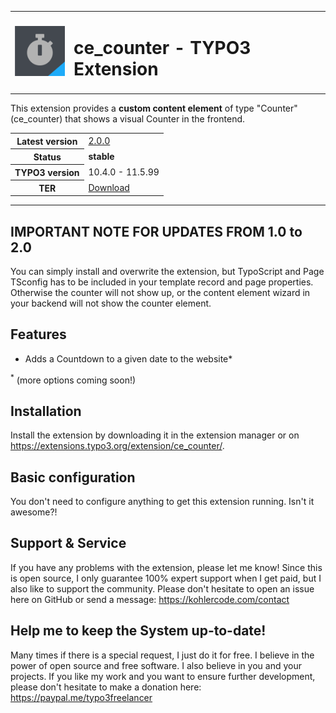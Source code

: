 <table border="0">
<tr><td width="80"><img src="https://raw.githubusercontent.com/fullstackfreelancer/ce_counter/refs/heads/main/Resources/Public/Icons/ext_icon.svg?token=GHSAT0AAAAAADCTHW536CWPYWEWPZOFUDLM2AZMFWA" width="80" height="80"></td>
<td>

# ce_counter - TYPO3 Extension

</td>
</tr>
</table>

This extension provides a **custom content element** of type "Counter" (ce_counter) that shows a visual Counter in the frontend.

<table border="0">
    <tr>
        <th>Latest version</b></th>
        <td><a href="https://github.com/koehlersimon/ce_counter/releases/tag/v2.0.0">2.0.0</a></td>
    </tr>
    <tr>
        <th>Status</b></th>
        <td><strong>stable</strong></td>
    </tr>
    <tr>
        <th>TYPO3 version</b></th>
        <td>10.4.0 - 11.5.99</td>
    </tr>
    <tr>
        <th>TER</b></th>
        <td><a href="https://extensions.typo3.org/extension/ce_counter/">Download</a></td>
    </tr>
</table>

<hr>

## IMPORTANT NOTE FOR UPDATES FROM 1.0 to 2.0
You can simply install and overwrite the extension, but TypoScript and Page TSconfig has to be included in your template record and page properties. Otherwise the counter will not show up, or the content element wizard in your backend will not show the counter element.


## Features

- Adds a Countdown to a given date to the website*

<sup>*</sup> (more options coming soon!)

## Installation

Install the extension by downloading it in the extension manager or on https://extensions.typo3.org/extension/ce_counter/.

## Basic configuration

You don't need to configure anything to get this extension running. Isn't it awesome?!

## Support & Service

If you have any problems with the extension, please let me know! Since this is open source, I only guarantee 100% expert support when I get paid, but I also like to support the community. Please don't hesitate to open an issue here on GitHub or send a message: https://kohlercode.com/contact

## Help me to keep the System up-to-date!

Many times if there is a special request, I just do it for free. I believe in the power of open source and free software. I also believe in you and your projects. If you like my work and you want to ensure further development, please don't hesitate to make a donation here: https://paypal.me/typo3freelancer
